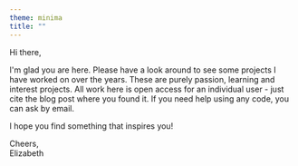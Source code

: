 ```yaml
---
theme: minima
title: ""
---
```


Hi there, 

I'm glad you are here. Please have a look around to see some projects I have worked on over the years. These are purely passion, learning and interest projects. All work here is open access for an individual user - just cite the blog post where you found it. If you need help using any code, you can ask by email.

I hope you find something that inspires you!

Cheers,  
Elizabeth
